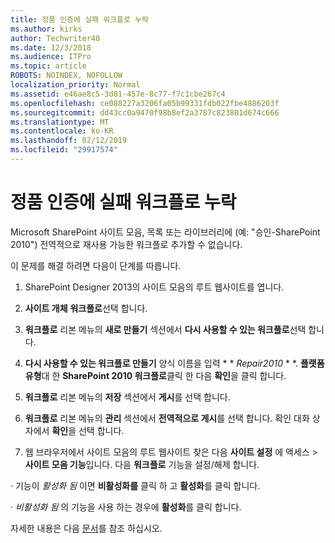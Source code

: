 ```yaml
---
title: 정품 인증에 실패 워크플로 누락
ms.author: kirks
author: Techwriter40
ms.date: 12/3/2018
ms.audience: ITPro
ms.topic: article
ROBOTS: NOINDEX, NOFOLLOW
localization_priority: Normal
ms.assetid: e46ae8c5-3d81-457e-8c77-f7c1cbe267c4
ms.openlocfilehash: ce088227a3206fa05b99331fdb022fbe4886203f
ms.sourcegitcommit: dd43cc0a9470f98b8ef2a3787c823801d674c666
ms.translationtype: MT
ms.contentlocale: ko-KR
ms.lasthandoff: 02/12/2019
ms.locfileid: "29917574"
---
```

# <a name="missing-workflow-failed-to-activate"></a>정품 인증에 실패 워크플로 누락

Microsoft SharePoint 사이트 모음, 목록 또는 라이브러리에 (예: "승인-SharePoint 2010") 전역적으로 재사용 가능한 워크플로 추가할 수 없습니다.
  
이 문제를 해결 하려면 다음이 단계를 따릅니다. 
  
1. SharePoint Designer 2013의 사이트 모음의 루트 웹사이트를 엽니다.
  
2. **사이트 개체** **워크플로**선택 합니다. 
  
3. **워크플로** 리본 메뉴의 **새로 만들기** 섹션에서 **다시 사용할 수 있는 워크플로**선택 합니다. 
  
4. **다시 사용할 수 있는 워크플로 만들기** 양식 이름을 입력 * * *Repair2010* * *. **플랫폼 유형**대 한 **SharePoint 2010 워크플로**클릭 한 다음 **확인**을 클릭 합니다. 
  
1. **워크플로** 리본 메뉴의 **저장** 섹션에서 **게시**를 선택 합니다. 
  
2. **워크플로** 리본 메뉴의 **관리** 섹션에서 **전역적으로 게시**를 선택 합니다. 확인 대화 상자에서 **확인**을 선택 합니다. 
  
3. 웹 브라우저에서 사이트 모음의 루트 웹사이트 찾은 다음 **사이트 설정** 에 액세스 \> **사이트 모음 기능**입니다. 다음 **워크플로** 기능을 설정/해제 합니다. 
  
· 기능이 *활성화 됨* 이면 **비활성화를** 클릭 하 고 **활성화**를 클릭 합니다. 
  
· *비활성화 됨* 의 기능을 사용 하는 경우에 **활성화**를 클릭 합니다. 
  
자세한 내용은 다음 [문서](https://go.microsoft.com/fwlink/?linkid=2047770&amp;clcid=0x409)를 참조 하십시오.
  

